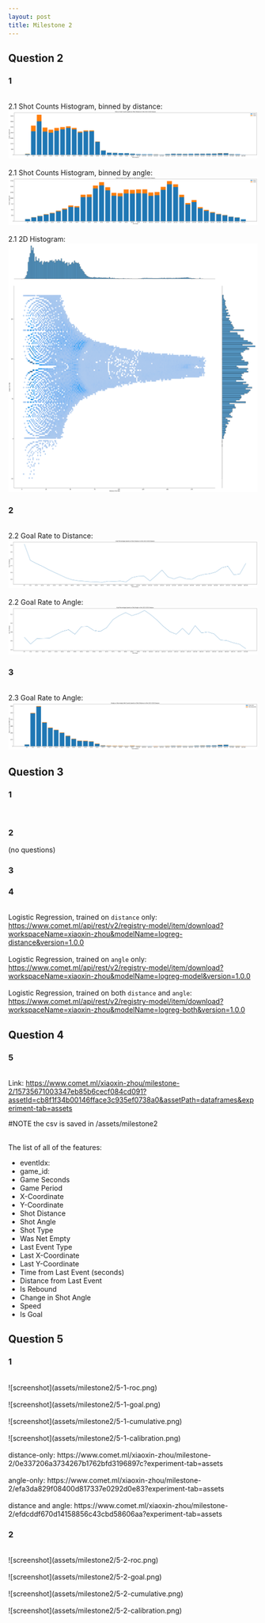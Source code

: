 ```yaml
---
layout: post
title: Milestone 2
---
```


## Question 2
### 1
<br />2.1 Shot Counts Histogram, binned by distance:
<br />
![screenshot](assets/milestone2/q2_1.png)
<br />
<br />2.1 Shot Counts Histogram, binned by angle:
<br />
![screenshot](assets/milestone2/q2_1_angle.png)
<br />
<br />2.1 2D Histogram:
<br />
![screenshot](assets/milestone2/q2_1_2d.png)
<br />

### 2
<br />2.2 Goal Rate to Distance:
<br />
![screenshot](assets/milestone2/q2_2.png)
<br />
<br />2.2 Goal Rate to Angle:
<br />
![screenshot](assets/milestone2/q2_2_angle.png)
<br />

### 3
<br />2.3 Goal Rate to Angle:
<br />
![screenshot](assets/milestone2/q2_3.png)
<br />

## Question 3
### 1
<br />

### 2
(no questions)

### 3

### 4
<br />Logistic Regression, trained on `distance` only: https://www.comet.ml/api/rest/v2/registry-model/item/download?workspaceName=xiaoxin-zhou&modelName=logreg-distance&version=1.0.0
<br />
<br />Logistic Regression, trained on `angle` only: https://www.comet.ml/api/rest/v2/registry-model/item/download?workspaceName=xiaoxin-zhou&modelName=logreg-model&version=1.0.0
<br />
<br />Logistic Regression, trained on both `distance` and `angle`: https://www.comet.ml/api/rest/v2/registry-model/item/download?workspaceName=xiaoxin-zhou&modelName=logreg-both&version=1.0.0
<br />

## Question 4
### 5
<br />Link: https://www.comet.ml/xiaoxin-zhou/milestone-2/15735671003347eb85b6cecf084cd091?assetId=cb8f1f34b00146fface3c935ef0738a0&assetPath=dataframes&experiment-tab=assets


#NOTE the csv is saved in /assets/milestone2

<br />The list of all of the features:
- eventIdx:
- game_id:
- Game Seconds
- Game Period
- X-Coordinate
- Y-Coordinate
- Shot Distance
- Shot Angle
- Shot Type
- Was Net Empty
- Last Event Type
- Last X-Coordinate
- Last Y-Coordinate
- Time from Last Event (seconds) 
- Distance from Last Event
- Is Rebound
- Change in Shot Angle
- Speed
- Is Goal

## Question 5
### 1
<br />
![screenshot](assets/milestone2/5-1-roc.png)
<br />
<br />
![screenshot](assets/milestone2/5-1-goal.png)
<br />
<br />
![screenshot](assets/milestone2/5-1-cumulative.png)
<br />
<br />
![screenshot](assets/milestone2/5-1-calibration.png)
<br />
<br /> distance-only: https://www.comet.ml/xiaoxin-zhou/milestone-2/0e337206a3734267b1762bfd3196897c?experiment-tab=assets
<br />
<br /> angle-only:
https://www.comet.ml/xiaoxin-zhou/milestone-2/efa3da829f08400d817337e0292d0e83?experiment-tab=assets
<br />
<br /> distance and angle:
https://www.comet.ml/xiaoxin-zhou/milestone-2/efdcddf670d14158856c43cbd58606aa?experiment-tab=assets

### 2
<br />
![screenshot](assets/milestone2/5-2-roc.png)
<br />
<br />
![screenshot](assets/milestone2/5-2-goal.png)
<br />
<br />
![screenshot](assets/milestone2/5-2-cumulative.png)
<br />
<br />
![screenshot](assets/milestone2/5-2-calibration.png)
<br />
